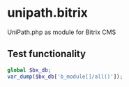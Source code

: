 # unipath.bitrix
UniPath.php as module for Bitrix CMS

## Test functionality
```php
global $bx_db;
var_dump($bx_db['b_module[]/all()']);
```